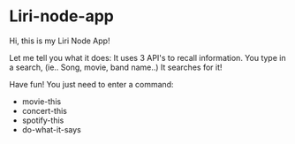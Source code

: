 # Liri-node-app

Hi, this is my Liri  Node App!

Let me tell you what it does:
It uses 3 API's to recall information.
You type in a search, (ie.. Song, movie, band name..)
It searches for it!

Have fun! You just need to enter a command: 
* movie-this 
* concert-this 
* spotify-this 
* do-what-it-says
